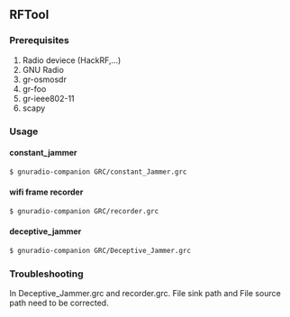 ## RFTool

### Prerequisites
1. Radio deviece (HackRF,...)
2. GNU Radio
3. gr-osmosdr
4. gr-foo
5. gr-ieee802-11
6. scapy


### Usage
#### constant_jammer
```sh
$ gnuradio-companion GRC/constant_Jammer.grc
```

#### wifi frame recorder
```sh
$ gnuradio-companion GRC/recorder.grc
```

#### deceptive_jammer
```sh
$ gnuradio-companion GRC/Deceptive_Jammer.grc
```

### Troubleshooting
In Deceptive_Jammer.grc and recorder.grc. File sink path and File source path need to be corrected.
